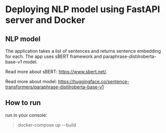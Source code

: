 # Deploying NLP model using FastAPI server and Docker

## NLP model
The application takes a list of sentences and returns sentence embedding for each. The app uses sBERT framework and paraphrase-distilroberta-base-v1 model. 

Read more about sBERT: https://www.sbert.net/.

Read more about model: https://huggingface.co/sentence-transformers/paraphrase-distilroberta-base-v1

## How to run
run in your console:
> docker-compose up --build

